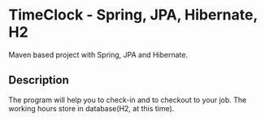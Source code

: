# TimeClock - Spring, JPA, Hibernate, H2
Maven based project with Spring, JPA and Hibernate. 

## Description
<p>The program will help you to check-in and to checkout to your job. The working hours store in database(H2, at this time).
